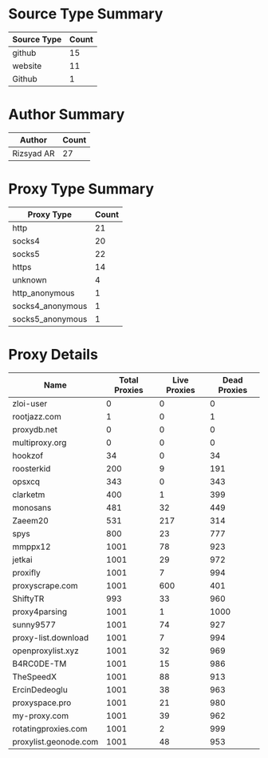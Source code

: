 # Source Type Summary

| Source Type | Count |
|-------------|-------|
| github | 15 |
| website | 11 |
| Github | 1 |


# Author Summary

| Author | Count |
|--------|-------|
| Rizsyad AR | 27 |


# Proxy Type Summary

| Proxy Type | Count |
|------------|-------|
| http | 21 |
| socks4 | 20 |
| socks5 | 22 |
| https | 14 |
| unknown | 4 |
| http_anonymous | 1 |
| socks4_anonymous | 1 |
| socks5_anonymous | 1 |


# Proxy Details

| Name | Total Proxies | Live Proxies | Dead Proxies |
|------|---------------|--------------|---------------|
| zloi-user | 0 | 0 | 0 |
| rootjazz.com | 1 | 0 | 1 |
| proxydb.net | 0 | 0 | 0 |
| multiproxy.org | 0 | 0 | 0 |
| hookzof | 34 | 0 | 34 |
| roosterkid | 200 | 9 | 191 |
| opsxcq | 343 | 0 | 343 |
| clarketm | 400 | 1 | 399 |
| monosans | 481 | 32 | 449 |
| Zaeem20 | 531 | 217 | 314 |
| spys | 800 | 23 | 777 |
| mmppx12 | 1001 | 78 | 923 |
| jetkai | 1001 | 29 | 972 |
| proxifly | 1001 | 7 | 994 |
| proxyscrape.com | 1001 | 600 | 401 |
| ShiftyTR | 993 | 33 | 960 |
| proxy4parsing | 1001 | 1 | 1000 |
| sunny9577 | 1001 | 74 | 927 |
| proxy-list.download | 1001 | 7 | 994 |
| openproxylist.xyz | 1001 | 32 | 969 |
| B4RC0DE-TM | 1001 | 15 | 986 |
| TheSpeedX | 1001 | 88 | 913 |
| ErcinDedeoglu | 1001 | 38 | 963 |
| proxyspace.pro | 1001 | 21 | 980 |
| my-proxy.com | 1001 | 39 | 962 |
| rotatingproxies.com | 1001 | 2 | 999 |
| proxylist.geonode.com | 1001 | 48 | 953 |
